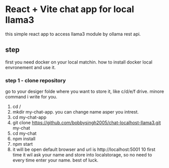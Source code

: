 # React + Vite chat app for local llama3

this simple react app to access llama3 module by ollama rest api.

## step
first you need docker on your local matchin. 
how to install docker local envronement and use it.
### step 1 - clone repository
go to your desiger folde where you want to store it, like c/d/e/f drive.
minore command i write for you.
1. cd /
2. mkdir  my-chat-app. you can change name asper you intrest.
3. cd my-chat-app 
5. git clone https://github.com/bobbysingh2005/chat-localhost-llama3.git my-chat
6. cd my-chat
7. npm install
8. npm start
9. it will be open default browser and url is http://localhost:5001
10 first time it wil ask your name and store into localstorage, so no need to every time enter your name. best of luck.

